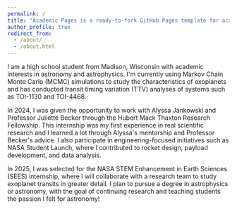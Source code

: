 ```yaml
---
permalink: /
title: "Academic Pages is a ready-to-fork GitHub Pages template for academic personal websites"
author_profile: true
redirect_from: 
  - /about/
  - /about.html
---
```


I am a high school student from Madison, Wisconsin with academic interests in astronomy and astrophysics. I'm currently using Markov Chain Monte Carlo (MCMC) simulations to study the characteristics of exoplanets and has conducted transit timing variation (TTV) analyses of systems such as TOI-1130 and TOI-4468.

In 2024, I was given the opportunity to work with Alyssa Jankowski and Professor Juliette Becker through the Hubert Mack Thaxton Research Fellowship. This internship was my first experience in real scientific research and I learned a lot through Alyssa's mentorship and Professor Becker's advice. I also participate in engineering-focused initiatives such as NASA Student Launch, where I contributed to rocket design, payload development, and data analysis.

In 2025, I was selected for the NASA STEM Enhancement in Earth Sciences (SEES) internship, where I will collaborate with a research team to study exoplanet transits in greater detail. I plan to pursue a degree in astrophysics or astronomy, with the goal of continuing research and teaching students the passion I felt for astronomy!
